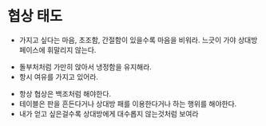 # 협상 태도

* 가지고 싶다는 마음, 초조함, 간절함이 있을수록 마음을 비워라. 느긋이 가야 상대방 페이스에 휘말리지 않는다.
 + 돌부처처럼 가만히 앉아서 냉정함을 유지해라.
 + 항시 여유를 가지고 있어라.
* 항상 협상은 백조처럼 해야한다.
* 테이블은 판을 흔든다거나 상대방 패를 이용한다거나 하는 행위를 해야한다.
* 내가 얻고 싶은걸수록 상대방에게 대수롭지 않는것처럼 보여라
